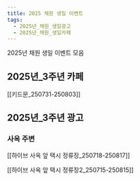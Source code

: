 ```yaml
---
title: 2025 채원 생일 이벤트
tags:
  - 2025년_채원_생일광고
  - 2025년_채원_생일카페
---
```

2025년 채원 생일 이벤트 모음



## 2025년_3주년 카페

[[키드문_250731-250803]]

## 2025년_3주년 광고


### 사옥 주변

[[하이브 사옥 앞 택시 정류장_250718-250817]]

[[하이브 사옥 앞 택시 정류장2_250715-250815]]